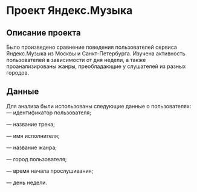 # Проект Яндекс.Музыка
## Описание проекта
Было произведено сравнение поведения пользователей сервиса Яндекс.Музыка из Москвы и Санкт-Петербурга. Изучена активность пользователей в зависимости от дня недели, а также проанализированы жанры, преобладающие у слушателей из разных городов.
## Данные
Для анализа были использованы следующие данные о пользователях:
— идентификатор пользователя;

— название трека;

— имя исполнителя;

— название жанра;

— город пользователя;

— время начала прослушивания;

— день недели.
